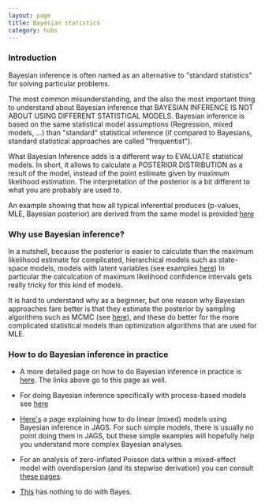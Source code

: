 ```yaml
---
layout: page
title: Bayesian statistics 
category: hubs
---
```


### Introduction

Bayesian inference is often named as an alternative to "standard statistics" for solving particular problems.

The most common misunderstanding, and the also the most important thing to understand about Bayesian inference that BAYESIAN INFERENCE IS NOT ABOUT USING DIFFERENT STATISTICAL MODELS. Bayesian inference is based on the same statistical model assumptions (Regression, mixed models, ...) than "standard" statistical inference (if compared to Bayesians, standard statistical approaches are called "frequentist"). 

What Bayesian Inference adds is a different way to EVALUATE statistical models. In short, it allows to calculate a POSTERIOR DISTRIBUTION as a result of the model, instead of the point estimate given by maximum likelihood estimation. The interpretation of the posterior is a bit different to what you are probably are used to.


An example showing that how all typical inferential produces (p-values, MLE, Bayesian posterior) are derived from the same model is provided [here](https://github.com/florianhartig/LearningBayes/blob/master/CommentedCode/01-Principles/InferenceMethods.md)

### Why use Bayesian inference?

In a nutshell, because the posterior is easier to calculate than the maximum likelihood estimate for complicated, hierarchical models such as state-space models, models with latent variables (see examples [here](https://github.com/florianhartig/LearningBayes/tree/master/CommentedCode/05-HierarchicalAndSpatialModels)) In particular the calculcation of maximum likelihood confidence intervals gets really tricky for this kind of models. 

It is hard to understand why as a beginner, but one reason why Bayesian approaches fare better is that they estimate the posterior by sampling algorithms such as MCMC (see [here](https://github.com/florianhartig/LearningBayes/tree/master/CommentedCode/02-Samplers)), and these do better for the more complicated statistical models than optimization algorithms that are used for MLE.


### How to do Bayesian inference in practice

* A more detailed page on how to do Bayesian inference in practice is [here](http://florianhartig.github.io/LearningBayes/). The links above go to this page as well. 

* For doing Bayesian inference specifically with process-based models see [here](https://github.com/florianhartig/LearningBayes/tree/master/CommentedCode/09-BayesAndProcessBasedModels)

* [Here's](https://biometry.github.io/APES/LectureNotes/StatsCafe/Linear_models_jags.html) a page explaining how to do linear (mixed) models using Bayesian inference in JAGS. For such simple models, there is usually no point doing them in JAGS, but these simple examples will hopefully help you understand more complex Bayesian analyses.

* For an analysis of zero-inflated Poisson data within a mixed-effect model with overdispersion (and its stepwise derivation) you can consult [these pages](https://biometry.github.io/APES/LectureNotes/2016-JAGS/ZeroInflation/ZeroInflation_JAGS.html).

* [This](https://biometry.github.io/APES/LectureNotes/2017-Resampling/readme.html) has nothing to do with Bayes.
